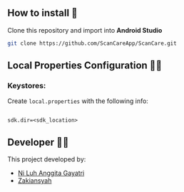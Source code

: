 ## How to install 🔧
Clone this repository and import into **Android Studio**
```bash
git clone https://github.com/ScanCareApp/ScanCare.git
```

## Local Properties Configuration 🧑‍💻
### Keystores:
Create `local.properties` with the following info:
```properties

sdk.dir=<sdk_location>

```

## Developer 👷‍♀
This project developed by:
* [Ni Luh Anggita Gayatri](https://github.com/AnggitaGayatri)
* [Zakiansyah](https://github.com/zakiansyah)
